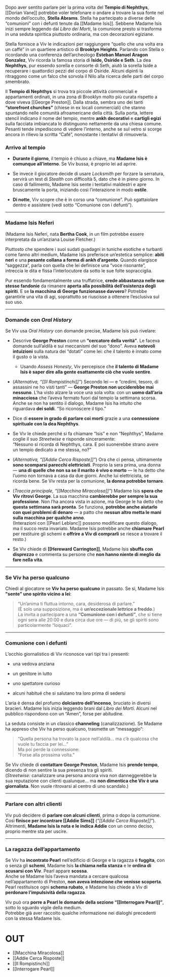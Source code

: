 Dopo aver sentito parlare per la prima volta del **Tempio di Nephthys**, [[Dorian Vane]] potrebbe voler telefonare o andare a trovare la sua fonte nel mondo dell’occulto, **Stella Abrams**. Stella ha partecipato a diverse delle “comunioni” con i defunti tenute da [[Madame Isis]]. Sebbene Madame Isis inizi sempre leggendo dal _Libro dei Morti_, la comunione presto si trasforma in una seduta spiritica piuttosto ordinaria, ma con decorazioni egiziane.

Stella fornisce a Viv le indicazioni per raggiungere “quello che una volta era un caffè” in un quartiere artistico di **Brooklyn Heights**. Parlando con Stella o ricordando una conferenza dell’archeologo **Esteban Manuel Aragon Gonzalez**, Viv ricorda la famosa storia di **Iside, Osiride e Seth**. La dea **Nephthys**, pur essendo sorella e consorte di Seth, aiutò la sorella Iside a recuperare i quattordici pezzi del corpo di Osiride. Alcuni dipinti la ritraggono come un falco che sorvola il Nilo alla ricerca delle parti del corpo smembrato.

Il **Tempio di Nephthys** si trova tra piccole attività commerciali e appartamenti ordinati, in una zona di Brooklyn molto più curata rispetto a dove viveva [[George Preston]]. Dalla strada, sembra uno dei tanti **“storefront churches”** (chiese in ex locali commerciali) che stanno spuntando nelle comunità afroamericane della città. Sulla porta, lettere stencil indicano il nome del tempio, mentre **ankh decorativi** e **cartigli egizi** sulla facciata imbiancata lo distinguono nettamente da una chiesa comune. Pesanti tende impediscono di vedere l’interno, anche se sul vetro si scorge ancora in rilievo la scritta “Café”, nonostante i tentativi di rimuoverla.

### Arrivo al tempio

- **Durante il giorno**, il tempio è chiuso a chiave, ma **Madame Isis è comunque all’interno**. Se Viv bussa, è proprio lei ad aprire.
    
- Se invece il giocatore decide di usare _Locksmith_ per forzare la serratura, servirà un test di _Stealth_ con difficoltà 5, dato che è in pieno giorno. In caso di fallimento, Madame Isis sente i tentativi maldestri e apre bruscamente la porta, iniziando così l’interazione in modo **ostile**.
    
- **Di notte**, Viv scopre che è in corso una “comunione”. Può sgattaiolare dentro e assistere (vedi sotto “Comunione con i defunti”).
    

---

### Madame Isis Neferi

(Madame Isis Neferi, nata **Bertha Cook**, in un film potrebbe essere interpretata da un’anziana Louise Fletcher.)

Piuttosto che spendere i suoi sudati guadagni in tuniche esotiche e turbanti come fanno altri medium, Madame Isis preferisce un’estetica semplice: **abiti neri** e una **pesante collana a forma di ankh d’argento**. Quando elargisce “saggezza”, parla con quella che lei definisce una “voce risonante”, intreccia le dita e fissa l’interlocutore da sotto le sue folte sopracciglia.

Pur essendo fondamentalmente una truffatrice, **crede abbastanza nelle sue stesse fandonie** da rimanere **aperta alla possibilità dell’esistenza degli spiriti**. E se **la macchina di George funzionasse davvero**? Potrebbe garantirle una vita di agi, soprattutto se riuscisse a ottenere l’esclusiva sul suo uso.

---

### Domande con _Oral History_

Se Viv usa _Oral History_ con domande precise, Madame Isis può rivelare:

- Descrive **George Preston** come un **“cercatore della verità”**. Le faceva domande sull’aldilà e sui meccanismi del suo “dono”. Aveva **notevoli intuizioni** sulla natura dei “dotati” come lei: che il talento è innato come il gusto o la vista.
    
    - Usando _Assess Honesty_, Viv percepisce che **il talento di Madame Isis è saper dire alla gente esattamente ciò che vuole sentire**.
        
- (_Alternativa, “[[Il Rompistinchi]]”_) Secondo lei — e “credimi, tesoro, di assassini ne ho visti tanti” — **George Preston non ucciderebbe mai nessuno**. L’ha visto alzare la voce una sola volta: con un **uomo dall’aria minacciosa** che l’aveva fermato fuori dal tempio la settimana scorsa. Anche se non ha sentito il dialogo, Madame Isis ha intuito che riguardava **dei soldi**. “So riconoscere il tipo.”
    
- Dice di **essere in grado di parlare coi morti** grazie a una **connessione spirituale con la dea Nephthys**.
    
- Se Viv le chiede perché si fa chiamare “Isis” e non “Nephthys”, Madame coglie il suo _Streetwise_ e risponde sinceramente:  
    “Nessuno si ricorda di Nephthys, cara. E poi suonerebbe strano avere un tempio dedicato a me stessa, no?”
    
- (_Alternativa, “[[Addie Cerca Risposte]]”_) Ora che ci pensa, ultimamente **sono scomparsi parecchi elettricisti**. Proprio la sera prima, una donna — **una di quelle che non sa se il marito è vivo o morto** — le ha detto che l’uomo non tornava a casa da due giorni. Anche lui elettricista, se ricorda bene. Se Viv resta per la comunione, **la donna potrebbe tornare**.
    
- (_Traccia principale, “[[Macchina Miracolosa]]”_) Madame Isis **spera che Viv ritrovi George**. La sua macchina **cambierebbe per sempre la sua professione**. Non l’ha ancora vista in azione, ma George le ha detto che **questa settimana sarà pronta**. Se funziona, **potrebbe anche aiutarlo con quei problemi di denaro** — a patto che **nessun altro metta le mani sulla macchina per qualche anno**.  
    (Interazioni con [[Pearl Leblanc]] possono modificare questo dialogo, ma il succo resta invariato. Madame Isis potrebbe anche **chiamare Pearl** per restituire gli schemi e **offrire a Viv di comprarli** se riesce a trovare il resto.)
    
- Se Viv chiede di **[[Hereward Carrington]]**, Madame Isis **sbuffa con disprezzo** e commenta su persone che **non hanno niente di meglio da fare nella vita**.
    

---

### Se Viv ha perso qualcuno

Chiedi al giocatore se **Viv ha perso qualcuno** in passato. Se sì, Madame Isis **"sente" uno spirito vicino a lei**:

> “Un’anima ti fluttua intorno, cara, desiderosa di parlare.”  
> (È solo una supposizione, ma è **un’eccezionale lettrice a freddo**.)  
> La invita a partecipare a una **“Comunione con i defunti”**, che si tiene ogni sera alle 20:00 e dura circa due ore — di più, se gli spiriti sono particolarmente “loquaci”.

---

### Comunione con i defunti

L’occhio giornalistico di Viv riconosce vari tipi tra i presenti:

- una vedova anziana
    
- un genitore in lutto
    
- uno spettatore curioso
    
- alcuni habitué che si salutano tra loro prima di sedersi
    

L’aria è densa del profumo **dolciastro dell’incenso**, bruciato in diversi bracieri. Madame Isis inizia leggendo brani dal _Libro dei Morti_. Alcuni nel pubblico rispondono con un “Amen”, forse per abitudine.

La seduta consiste in un classico **channeling** (canalizzazione). Se Madame ha appreso che Viv ha perso qualcuno, trasmette un “messaggio”:

> “Quella persona ha trovato la pace nell’aldilà… ma c’è qualcosa che vuole tu faccia per lei…”  
> Ma poi perde la connessione:  
> “Forse alla prossima volta.”

Se Viv chiede di **contattare George Preston**, Madame Isis **prende tempo**, dicendo di non sentire la sua presenza tra gli spiriti.  
(_Streetwise:_ canalizzare una persona ancora viva non danneggerebbe la sua reputazione con clienti qualunque… ma **non dimentica che Viv è una giornalista**. Non vuole ritrovarsi al centro di uno scandalo.)

---

### Parlare con altri clienti

Viv può decidere di **parlare con alcuni clienti**, prima o dopo la comunione. Così **finisce per incontrare [[Addie Sims]]** (_“[[Addie Cerca Risposte]]”_).  
Altrimenti, **Madame Isis la nota e le indica Addie** con un cenno deciso, proprio mentre sta per uscire.

---

### La ragazza dell’appartamento

Se Viv ha **incontrato Pearl** nell’edificio di George e la ragazza è **fuggita**, con o senza gli **schemi**, Madame Isis **la chiama nella stanza** e le **ordina di scusarsi con Viv**. Pearl appare **scossa**.  
Anche se Madame Isis l’aveva mandata a cercare qualcosa nell’appartamento di Preston, **non aveva intenzione che venisse scoperta**. Pearl restituisce ogni **schema rubato**, e Madame Isis chiede a Viv di **perdonare l’impulsività della ragazza**.

Viv può ora **porre a Pearl le domande della sezione “[[Interrogare Pearl]]”**, sotto lo sguardo vigile della medium.  
Potrebbe già aver raccolto qualche informazione nei dialoghi precedenti con la stessa Madame Isis.

# OUT
- [[Macchina Miracolosa]]
- [[Addie Cerca Risposte]]
- [[Il Rompistinchi]]
- [[Interrogare Pearl]]